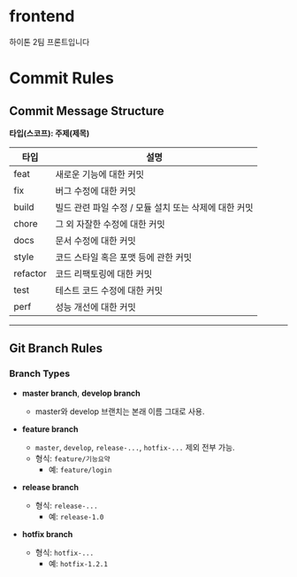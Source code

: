 # frontend

하이톤 2팀 프론트입니다

# Commit Rules

## Commit Message Structure

**타입(스코프): 주제(제목)**

| 타입     | 설명                                                  |
| -------- | ----------------------------------------------------- |
| feat     | 새로운 기능에 대한 커밋                               |
| fix      | 버그 수정에 대한 커밋                                 |
| build    | 빌드 관련 파일 수정 / 모듈 설치 또는 삭제에 대한 커밋 |
| chore    | 그 외 자잘한 수정에 대한 커밋                         |
| docs     | 문서 수정에 대한 커밋                                 |
| style    | 코드 스타일 혹은 포맷 등에 관한 커밋                  |
| refactor | 코드 리팩토링에 대한 커밋                             |
| test     | 테스트 코드 수정에 대한 커밋                          |
| perf     | 성능 개선에 대한 커밋                                 |

---

## Git Branch Rules

### Branch Types

- **master branch**, **develop branch**

  - master와 develop 브랜치는 본래 이름 그대로 사용.

- **feature branch**

  - `master`, `develop`, `release-...`, `hotfix-...` 제외 전부 가능.
  - 형식: `feature/기능요약`
    - 예: `feature/login`

- **release branch**

  - 형식: `release-...`
    - 예: `release-1.0`

- **hotfix branch**
  - 형식: `hotfix-...`
    - 예: `hotfix-1.2.1`
